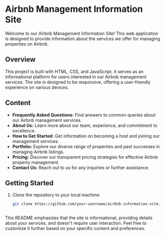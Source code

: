 # Airbnb Management Information Site

Welcome to our Airbnb Management Information Site! This web application is designed to provide information about the services we offer for managing properties on Airbnb.

## Overview

This project is built with HTML, CSS, and JavaScript. It serves as an informational platform for users interested in our Airbnb management services. The site is designed to be responsive, offering a user-friendly experience on various devices.

## Content

- **Frequently Asked Questions:** Find answers to common queries about our Airbnb management services.
- **About Us:** Learn more about our team, experience, and commitment to excellence.
- **How to Get Started:** Get information on becoming a host and joining our management services.
- **Portfolio:** Explore our diverse range of properties and past successes in managing Airbnb listings.
- **Pricing:** Discover our transparent pricing strategies for effective Airbnb property management.
- **Contact Us:** Reach out to us for any inquiries or further assistance.

## Getting Started

1. Clone the repository to your local machine:

   ```bash
   git clone https://github.com/your-username/airbnb-information-site.git



This README emphasizes that the site is informational, providing details about your services, and doesn't require user interaction. Feel free to customize it further based on your specific content and preferences.
